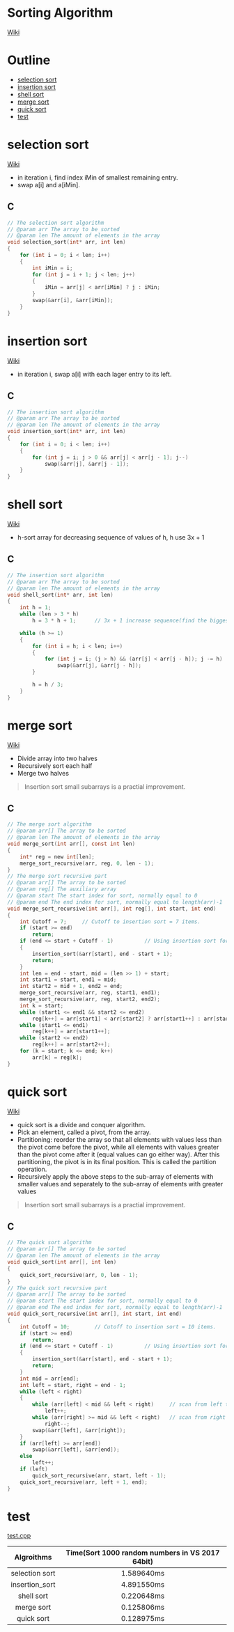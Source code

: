 # Sorting Algorithm
[Wiki](https://en.wikipedia.org/wiki/Sorting_algorithm)


# Outline
- [selection sort](#selection-sort)
- [insertion sort](#insertion-sort)
- [shell sort](#shell-sort)
- [merge sort](#merge-sort)
- [quick sort](#quick-sort)
- [test](#test)


# selection sort
[Wiki](https://en.wikipedia.org/wiki/Selection_sort)
- in iteration i, find index iMin of smallest remaining entry.
- swap a[i] and a[iMin].

## C
```C
// The selection sort algorithm
// @param arr The array to be sorted
// @param len The amount of elements in the array
void selection_sort(int* arr, int len)
{
	for (int i = 0; i < len; i++)
	{
		int iMin = i;
		for (int j = i + 1; j < len; j++)
		{
			iMin = arr[j] < arr[iMin] ? j : iMin;
		}
		swap(&arr[i], &arr[iMin]);
	}
}
```


# insertion sort
[Wiki](https://en.wikipedia.org/wiki/Insertion_sort)
- in iteration i, swap a[i] with each lager entry to its left.

## C
```C
// The insertion sort algorithm
// @param arr The array to be sorted
// @param len The amount of elements in the array
void insertion_sort(int* arr, int len)
{
	for (int i = 0; i < len; i++)
	{
		for (int j = i; j > 0 && arr[j] < arr[j - 1]; j--)
			swap(&arr[j], &arr[j - 1]);
	}
}
```


# shell sort
[Wiki](https://en.wikipedia.org/wiki/Shellsort)
- h-sort array for decreasing sequence of values of h, h use 3x + 1

## C
```C
// The insertion sort algorithm
// @param arr The array to be sorted
// @param len The amount of elements in the array
void shell_sort(int* arr, int len)
{
	int h = 1;
	while (len > 3 * h)
		h = 3 * h + 1;		// 3x + 1 increase sequence(find the biggest h)

	while (h >= 1)
	{
		for (int i = h; i < len; i++)
		{
			for (int j = i; (j > h) && (arr[j] < arr[j - h]); j -= h)
				swap(&arr[j], &arr[j - h]);
		}

		h = h / 3;
	}
}
```

# merge sort
[Wiki](https://en.wikipedia.org/wiki/Merge_sort)
- Divide array into two halves
- Recursively sort each half
- Merge two halves

> Insertion sort small subarrays is a practial improvement.

## C
```C
// The merge sort algorithm
// @param arr[] The array to be sorted
// @param len The amount of elements in the array
void merge_sort(int arr[], const int len)
{
	int* reg = new int[len];
	merge_sort_recursive(arr, reg, 0, len - 1);
}
// The merge sort recursive part
// @param arr[] The array to be sorted
// @param reg[] The auxiliary array
// @param start The start index for sort, normally equal to 0
// @param end The end index for sort, normally equal to length(arr)-1
void merge_sort_recursive(int arr[], int reg[], int start, int end)
{
	int Cutoff = 7;		// Cutoff to insertion sort = 7 items.
	if (start >= end)
		return;
	if (end <= start + Cutoff - 1)			// Using insertion sort for small subarrys.
	{
		insertion_sort(&arr[start], end - start + 1);
		return;
	}
	int len = end - start, mid = (len >> 1) + start;
	int start1 = start, end1 = mid;
	int start2 = mid + 1, end2 = end;
	merge_sort_recursive(arr, reg, start1, end1);
	merge_sort_recursive(arr, reg, start2, end2);
	int k = start;
	while (start1 <= end1 && start2 <= end2)
		reg[k++] = arr[start1] < arr[start2] ? arr[start1++] : arr[start2++];
	while (start1 <= end1)
		reg[k++] = arr[start1++];
	while (start2 <= end2)
		reg[k++] = arr[start2++];
	for (k = start; k <= end; k++)
		arr[k] = reg[k];
}
```

# quick sort
[Wiki](https://en.wikipedia.org/wiki/Quicksort)
- quick sort is a divide and conquer algorithm.
- Pick an element, called a pivot, from the array.
- Partitioning: reorder the array so that all elements with values less than the pivot come before the pivot, while all elements with values greater than the pivot come after it (equal values can go either way). After this partitioning, the pivot is in its final position. This is called the partition operation.
- Recursively apply the above steps to the sub-array of elements with smaller values and separately to the sub-array of elements with greater values

> Insertion sort small subarrays is a practial improvement.

## C
```C
// The quick sort algorithm
// @param arr[] The array to be sorted
// @param len The amount of elements in the array
void quick_sort(int arr[], int len) 
{
	quick_sort_recursive(arr, 0, len - 1);
}
// The quick sort recursive part
// @param arr[] The array to be sorted
// @param start The start index for sort, normally equal to 0
// @param end The end index for sort, normally equal to length(arr)-1
void quick_sort_recursive(int arr[], int start, int end)
{
	int Cutoff = 10;		// Cutoff to insertion sort = 10 items.
	if (start >= end)
		return;		
	if (end <= start + Cutoff - 1)			// Using insertion sort for small subarrys.
	{
		insertion_sort(&arr[start], end - start + 1);
		return;
	}
	int mid = arr[end];
	int left = start, right = end - 1;
	while (left < right) 
	{
		while (arr[left] < mid && left < right)		// scan from left to right
			left++;
		while (arr[right] >= mid && left < right)	// scan from right to left
			right--;
		swap(&arr[left], &arr[right]);
	}
	if (arr[left] >= arr[end])
		swap(&arr[left], &arr[end]);
	else
		left++;
	if (left)
		quick_sort_recursive(arr, start, left - 1);
	quick_sort_recursive(arr, left + 1, end);
}
```


# test
[test.cpp](./test.cpp)

| Algroithms | Time(Sort 1000 random numbers in VS 2017 64bit) |
|:----------:|:----------------------------------------:|
|selection sort|1.589640ms|
|insertion_sort|4.891550ms|
|shell sort|0.220648ms|
|merge sort|0.125806ms|
|quick sort|0.128975ms|

